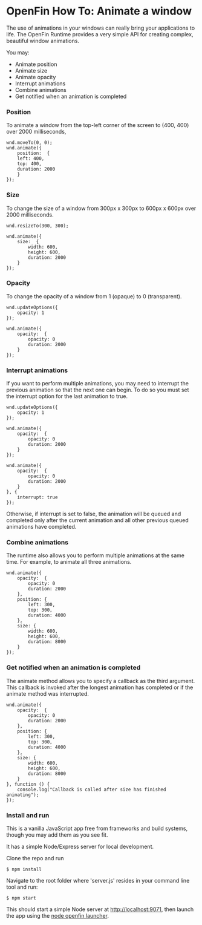 # OpenFin How To: Animate a window

The use of animations in your windows can really bring your applications to life. The OpenFin Runtime provides a very simple API for creating complex, beautiful window animations.

You may:

- Animate position
- Animate size
- Animate opacity
- Interrupt animations
- Combine animations
- Get notified when an animation is completed

### Position
To animate a window from the top-left corner of the screen to (400, 400) over 2000 milliseconds,

```
wnd.moveTo(0, 0);
wnd.animate({
	position:  {
	left: 400,
	top: 400,
	duration: 2000
	}
});
```


### Size
To change the size of a window from 300px x 300px to 600px x 600px over 2000 milliseconds.

```
wnd.resizeTo(300, 300);
 
wnd.animate({
    size:  {
        width: 600,
        height: 600,
        duration: 2000
    }
});
```

### Opacity
To change the opacity of a window from 1 (opaque) to 0 (transparent).

```
wnd.updateOptions({
    opacity: 1
});
 
wnd.animate({
    opacity:  {
        opacity: 0
        duration: 2000
    }
});
```
### Interrupt animations
If you want to perform multiple animations, you may need to interrupt the previous animation so that the next one can begin. To do so you must set the interrupt option for the last animation to true.

```
wnd.updateOptions({
    opacity: 1
});
 
wnd.animate({
    opacity:  {
        opacity: 0
        duration: 2000
    }
});
 
wnd.animate({
    opacity:  {
        opacity: 0
        duration: 2000
    }
}, {
    interrupt: true
});
```

Otherwise, if interrupt is set to false, the animation will be queued and completed only after the current animation and all other previous queued animations have completed.

### Combine animations
The runtime also allows you to perform multiple animations at the same time. For example, to animate all three animations.

```
wnd.animate({
    opacity:  {
        opacity: 0
        duration: 2000
    },
    position: {
        left: 300,
        top: 300,
        duration: 4000
    },
    size: {
        width: 600,
        height: 600,
        duration: 8000
    }
});

```

### Get notified when an animation is completed
The animate method allows you to specify a callback as the third argument. This callback is invoked after the longest animation has completed or if the animate method was interrupted.

```
wnd.animate({
    opacity:  {
        opacity: 0
        duration: 2000
    },
    position: {
        left: 300,
        top: 300,
        duration: 4000
    },
    size: {
        width: 600,
        height: 600,
        duration: 8000
    }
}, function () {
    console.log("Callback is called after size has finished animating");
});

```

### Install and run

This is a vanilla JavaScript app free from frameworks and build systems, though you may add them as you see fit.

It has a simple Node/Express server for local development.

Clone the repo and run

```
$ npm install
```

Navigate to the root folder where 'server.js' resides in your command line tool and run:

```
$ npm start
```

This should start a simple Node server at [http://localhost:9071](http://localhost:9071), then launch the app using the [node openfin launcher](https://www.npmjs.com/package/openfin-launcher).
